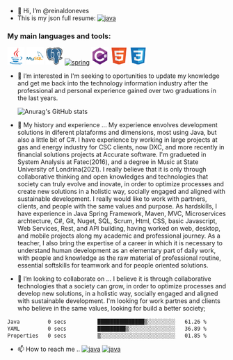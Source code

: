 - 👋 Hi, I’m @reinaldoneves
- This is my json full resume: 
<a href="https://github.com/reinaldoneves/resume/blob/4bbc9e3de9cb4060c3d20b929f1bce15dd483d73/devResumeReinaldoNevesDosSantos.json" target="_blank" rel="noreferrer"><img src="https://www.svgrepo.com/show/134651/resume.svg" alt="java" width="40" height="40"/></a>
    
<h3 align="left">My main languages and tools:</h3>
<p align="left"> 
<a href="https://www.java.com" target="_blank" rel="noreferrer"><img src="https://raw.githubusercontent.com/devicons/devicon/master/icons/java/java-original.svg" alt="java" width="40" height="40"/></a>
<a href="https://www.mysql.com/" target="_blank" rel="noreferrer"> <img src="https://raw.githubusercontent.com/devicons/devicon/master/icons/mysql/mysql-original-wordmark.svg" alt="mysql" width="40" height="40"/></a>
<a href="https://www.postgresql.org/" target="_blank" rel="noreferrer"> <img src="https://raw.githubusercontent.com/devicons/devicon/master/icons/postgresql/postgresql-original.svg" alt="mysql" width="40" height="40"/></a> 
<a href="https://spring.io/" target="_blank" rel="noreferrer"> <img src="https://www.vectorlogo.zone/logos/springio/springio-icon.svg" alt="spring" width="40" height="40"/></a>
<a href="https://docs.microsoft.com/pt-br/dotnet/csharp/tour-of-csharp/" target="_blank" rel="noreferrer"><img src="https://raw.githubusercontent.com/devicons/devicon/master/icons/csharp/csharp-original.svg" alt="java" width="40" height="40"/></a>
<a href="https://www.w3schools.com/html/" target="_blank" rel="noreferrer"><img src="https://raw.githubusercontent.com/devicons/devicon/master/icons/html5/html5-original.svg" alt="java" width="40" height="40"/></a>
<a href="https://www.w3schools.com/css/" target="_blank" rel="noreferrer"><img src="https://raw.githubusercontent.com/devicons/devicon/master/icons/css3/css3-original.svg" alt="java" width="40" height="40"/></a>

    
    
- 👀 I’m interested in 
    I'm seeking to oportunities to update my knowledge and get me back into the technology information industry
    after the professional and personal experience gained over two graduations in the last years.
    
    ![Anurag's GitHub stats](https://github-readme-stats.vercel.app/api?username=reinaldoneves&show_icons=true&theme=radical)
    
- 🌱 My history and experience ...
    My experience envolves development solutions in diferent plataforms and dimensions, most using Java, but also a little bit of C#. 
I have experience by working in large projects at gas and energy industry for CSC clients, now DXC, and more recently in financial solutions projects at Accurate software. I'm gradueted in System Analysis at Fatec(2016), and a degree in Music at State University of Londrina(2021). I really believe that it is only through collaborative thinking and open knowledges and technologies that society can truly evolve and inovate, in order to optimize processes and create new solutions in a holistic way, socially engaged and aligned with sustainable development.
I really would like to work with partners, clients, and people with the same values and purpose.
As hardskills, I have experience in Java Spring Framework, Maven, MVC, Microservices archtecture, C#, Git, Nuget, SQL, Scrum, Html, CSS, basic Javascript, Web Services, Rest, and API building, having worked on web, desktop, and mobile projects along my academic and professional journey. As a teacher, I also bring the expertise of a career in which it is necessary to understand human development as an elementary part of daily work, with people and knowledge as the raw material of professional routine, essential softskills for teamwork and for people oriented solutions.

- 💞️ I’m looking to collaborate on ...
    I believe it is through collaborative technologies that a society can grow, in order to optimize processes and develop new solutions,
    in a holistic way, socially engaged and aligned with sustainable development.
    I'm looking for work partnes and clients who believe in the same values, looking for build a better society;
    
<!--START_SECTION:waka-->

```text
Java         0 secs          ███████████████▒░░░░░░░░░   61.26 %
YAML         0 secs          █████████▒░░░░░░░░░░░░░░░   36.89 %
Properties   0 secs          ▒░░░░░░░░░░░░░░░░░░░░░░░░   01.85 %
```

<!--END_SECTION:waka-->
    
- 📫 How to reach me ..
<a href="mailto:reinaldo_neves@hotmail.com" target="_blank" rel="noreferrer"><img src="https://www.svgrepo.com/show/17588/mail.svg" alt="java" width="40" height="40"/></a>
<a href="https://web.whatsapp.com/send?phone=5543996383899" target="_blank" rel="noreferrer"><img src="https://www.svgrepo.com/show/333625/whatsapp.svg" alt="java" width="40" height="40"/></a>

<!---
reinaldoneves/reinaldoneves is a ✨ special ✨ repository because its `README.md` (this file) appears on your GitHub profile.
You can click the Preview link to take a look at your changes.
--->
